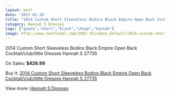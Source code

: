 ```yaml
---
layout: post
date: '2017-01-18'
title: "2014 Custom Short Sleeveless Bodice Black Empire Open Back Cocktail/club/little Dresses Hannah S 27735"
category: Hannah S Dresses
tags: ["gowns","short","black","cheap","hannah"]
image: http://www.neoformal.com/2992-thickbox_default/2014-custom-short-sleeveless-bodice-black-empire-open-back-cocktail-club-little-dresses-hannah-s-27735.jpg
---
```

2014 Custom Short Sleeveless Bodice Black Empire Open Back Cocktail/club/little Dresses Hannah S 27735

On Sales: **$426.99**
<a href="https://www.neoformal.com/en/hannah-s-dresses/1113-2014-custom-short-sleeveless-bodice-black-empire-open-back-cocktail-club-little-dresses-hannah-s-27735.html"><amp-img layout="responsive" width="600" height="600" src="//www.neoformal.com/2992-thickbox_default/2014-custom-short-sleeveless-bodice-black-empire-open-back-cocktail-club-little-dresses-hannah-s-27735.jpg" alt="2014 Custom Short Sleeveless Bodice Black Empire Open Back Cocktail/club/little Dresses Hannah S 27735 0" /></a>
<a href="https://www.neoformal.com/en/hannah-s-dresses/1113-2014-custom-short-sleeveless-bodice-black-empire-open-back-cocktail-club-little-dresses-hannah-s-27735.html"><amp-img layout="responsive" width="600" height="600" src="//www.neoformal.com/2993-thickbox_default/2014-custom-short-sleeveless-bodice-black-empire-open-back-cocktail-club-little-dresses-hannah-s-27735.jpg" alt="2014 Custom Short Sleeveless Bodice Black Empire Open Back Cocktail/club/little Dresses Hannah S 27735 1" /></a>

Buy it: [2014 Custom Short Sleeveless Bodice Black Empire Open Back Cocktail/club/little Dresses Hannah S 27735](https://www.neoformal.com/en/hannah-s-dresses/1113-2014-custom-short-sleeveless-bodice-black-empire-open-back-cocktail-club-little-dresses-hannah-s-27735.html "2014 Custom Short Sleeveless Bodice Black Empire Open Back Cocktail/club/little Dresses Hannah S 27735")

View more: [Hannah S Dresses](https://www.neoformal.com/en/12-hannah-s-dresses "Hannah S Dresses")